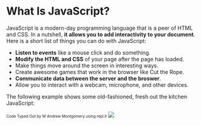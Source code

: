 # What Is JavaScript?

JavaScript is a modern-day programming language that is a peer of HTML and CSS. In a nutshell, **it allows you to add interactivity to your document**. Here is a short list of things you can do with JavaScript:
- **Listen to events** like a mouse click and do something.
- **Modify the HTML and CSS** of your page after the page has loaded.
- Make things move around the screen in interesting ways.
- Create awesome games that work in the browser like Cut the Rope.
- **Communicate data between the server and the broswer**.
- Allow you to interact with a webcam, microphone, and other devices.

The following example shows some old-fashioned, fresh out the kitchen JavaScript:

<font size="1">Code Typed Out by W Andrew Montgomery using repl.it</font>
<img src="C:\Users\wamon\Desktop\Self_Learning-JavaScript\Absolute Beginner's Guide\Chapter 1 Hello, World!\CodeSnippet\DefaultCode.PNG"
/>



